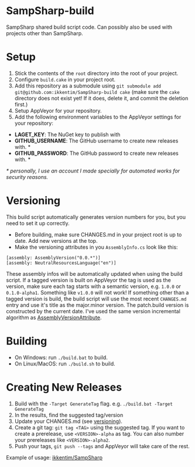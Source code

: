 # SampSharp-build
SampSharp shared build script code. Can possibly also be used with projects other than SampSharp.

Setup
=====
1. Stick the contents of the `root` directory into the root of your project.
2. Configure `build.cake` in your project root.
3. Add this repository as a submodule using `git submodule add git@github.com:ikkentim/SampSharp-build cake` (make sure the `cake` directory does not exist yet! If it does, delete it, and commit the deletion first.)
4. Setup AppVeyor for your repository.
5. Add the following environment variables to the AppVeyor settings for your repository:
  - **LAGET_KEY**: The NuGet key to publish with
  - **GITHUB_USERNAME**: The GitHub username to create new releases with. \*
  - **GITHUB_PASSWORD**: The GitHub password to create new releases with. \*

_\* personally, I use an account I made specially for automated works for security reasons._

Versioning
==========
This build script automatically generates version numbers for you, but you need to set it up correctly.

- Before building, make sure CHANGES.md in your project root is up to date. Add new versions at the top.
- Make the versioning attributes in you `AssemblyInfo.cs` look like this:

```
[assembly: AssemblyVersion("0.0.*")]
[assembly: NeutralResourcesLanguage("en")]
```

These assembly infos will be automatically updated when using the build script. If a tagged version is built on AppVeyor the tag is used as the version, make sure each tag starts with a semantic version, e.g. `1.0.0` or `0.1.0-alpha1`. Something like `v1.0.0` will not work! If something other than a tagged version is build, the build script will use the most recent `CHANGES.md` entry and use it's title as the major.minor version. The patch.build version is constructed by the current date. I've used the same version incremental algorithm as [AssemblyVersionAttribute](https://msdn.microsoft.com/en-us/library/system.reflection.assemblyversionattribute.aspx).

Building
========
- On Windows: run `./build.bat` to build.  
- On Linux/MacOS: run `./build.sh` to build.

Creating New Releases
=====================
1. Build with the `-Target GenerateTag` flag. e.g. `./build.bat -Target GenerateTag`
2. In the results, find the suggested tag/version
3. Update your CHANGES.md (see [versioning](#versioning)).
4. Create a git tag: `git tag <TAG>` using the suggested tag. If you want to create a prerelease, use `<VERSION>-alpha` as tag. You can also number your prereleases like `<VERSION>-alpha2`.
5. Push your tags, `git push --tags` and AppVeyor will take care of the rest.

Example of usage: [ikkentim/SampSharp](https://github.com/ikkentim/SampSharp)
